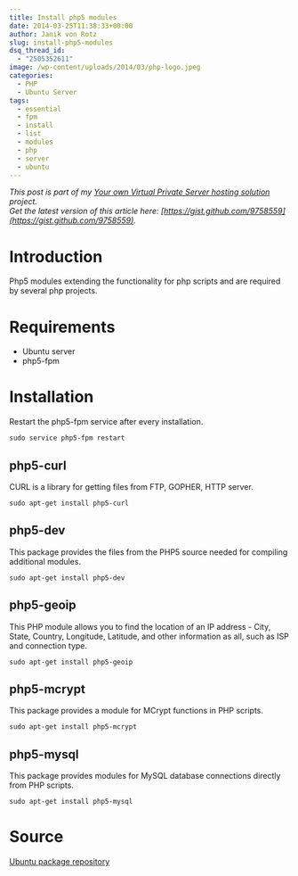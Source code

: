 ```yaml
---
title: Install php5 modules
date: 2014-03-25T11:38:33+00:00
author: Janik von Rotz
slug: install-php5-modules
dsq_thread_id:
  - "2505352611"
image: /wp-content/uploads/2014/03/php-logo.jpeg
categories:
  - PHP
  - Ubuntu Server
tags:
  - essential
  - fpm
  - install
  - list
  - modules
  - php
  - server
  - ubuntu
---
```

*This post is part of my [Your own Virtual Private Server hosting solution](https://janikvonrotz.ch/your-own-virtual-private-server-hosting-solution/) project.*  
*Get the latest version of this article here: [https://gist.github.com/9758559](https://gist.github.com/9758559).*  

# Introduction

Php5 modules extending the functionality for php scripts and are required by several php projects.
<!--more-->
# Requirements

* Ubuntu server
* php5-fpm

# Installation

Restart the php5-fpm service after every installation.

    sudo service php5-fpm restart

## php5-curl

CURL is a library for getting files from FTP, GOPHER, HTTP server.

    sudo apt-get install php5-curl

## php5-dev

This package provides the files from the PHP5 source needed for compiling additional modules.

    sudo apt-get install php5-dev 
	
## php5-geoip

This PHP module allows you to find the location of an IP address - City, State, Country, Longitude, Latitude, and other information as all, such as ISP and connection type.

    sudo apt-get install php5-geoip
	
## php5-mcrypt

This package provides a module for MCrypt functions in PHP scripts.

    sudo apt-get install php5-mcrypt

## php5-mysql

This package provides modules for MySQL database connections directly from PHP scripts.

    sudo apt-get install php5-mysql
	
# Source
	
[Ubuntu package repository](http://packages.ubuntu.com/)